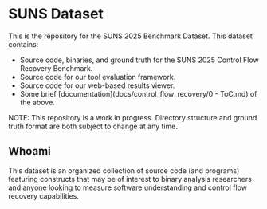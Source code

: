 # SUNS Dataset

This is the repository for the SUNS 2025 Benchmark Dataset. This dataset contains:

- Source code, binaries, and ground truth for the SUNS 2025 Control Flow Recovery Benchmark.
- Source code for our tool evaluation framework.
- Source code for our web-based results viewer.
- Some brief [documentation](docs/control_flow_recovery/0 - ToC.md) of the above.

NOTE: This repository is a work in progress. Directory structure and ground truth format are both subject to change at any time.

## Whoami

This dataset is an organized collection of source code (and programs) featuring constructs that may be of interest to binary analysis researchers and anyone looking to measure software understanding and control flow recovery capabilities.
